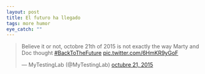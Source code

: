 ```yaml
---
layout: post
title: El futuro ha llegado
tags: more humor
eye_catch: ""
---
```


<blockquote class="twitter-tweet" lang="es"><p lang="en" dir="ltr">Believe it or not, octobre 21th of 2015 is not exactly the way Marty and Doc thought <a href="https://twitter.com/hashtag/BackToTheFuture?src=hash">#BackToTheFuture</a> <a href="https://t.co/6HmKR9yGoF">pic.twitter.com/6HmKR9yGoF</a></p>&mdash; MyTestingLab (@MyTestingLab) <a href="https://twitter.com/MyTestingLab/status/656770307403988992">octubre 21, 2015</a></blockquote>
<script async src="//platform.twitter.com/widgets.js" charset="utf-8"></script>
